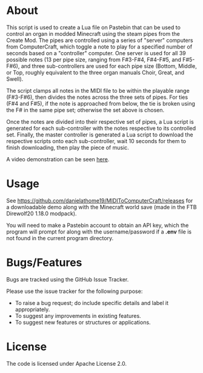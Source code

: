 # About
This script is used to create a Lua file on Pastebin that can be used to control an organ in modded Minecraft using the steam pipes from the Create Mod.
The pipes are controlled using a series of "server" computers from ComputerCraft, which toggle a note to play for a specified number of seconds based on a "controller" computer.
One server is used for all 39 possible notes (13 per pipe size, ranging from F#3-F#4, F#4-F#5, and F#5-F#6), and three sub-controllers are used for each pipe size (Bottom, Middle, or Top, roughly equivalent to the three organ manuals Choir, Great, and Swell).

The script clamps all notes in the MIDI file to be within the playable range (F#3-F#6), then divides the notes across the three sets of pipes.
For ties (F#4 and F#5), if the note is approached from below, the tie is broken using the F# in the same pipe set; otherwise the set above is chosen.

Once the notes are divided into their respective set of pipes, a Lua script is generated for each sub-controller with the notes respective to its controlled set.
Finally, the master controller is generated a Lua script to download the respective scripts onto each sub-controller, wait 10 seconds for them to finish downloading, then play the piece of music.

A video demonstration can be seen [here]().

# Usage
See https://github.com/danielathome19/MIDIToComputerCraft/releases for a downloadable demo along with the Minecraft world save (made in the FTB Direwolf20 1.18.0 modpack).

You will need to make a Pastebin account to obtain an API key, which the program will prompt for along with the username/password if a **.env** file is not found in the current program directory.

# Bugs/Features
Bugs are tracked using the GitHub Issue Tracker.

Please use the issue tracker for the following purpose:
  * To raise a bug request; do include specific details and label it appropriately.
  * To suggest any improvements in existing features.
  * To suggest new features or structures or applications.

# License
The code is licensed under Apache License 2.0.
